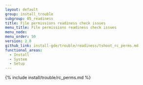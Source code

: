 ```yaml
---
layout: default
group: install_trouble
subgroup: 05_readiness
title: File permissions readiness check issues
menu_title: File permissions readiness check issues
menu_node:
menu_order: 50
version: 2.0
github_link: install-gde/trouble/readiness/tshoot_rc_perms.md
functional_areas:
  - Install
  - System
  - Setup
---
```


{% include install/trouble/rc_perms.md %}
